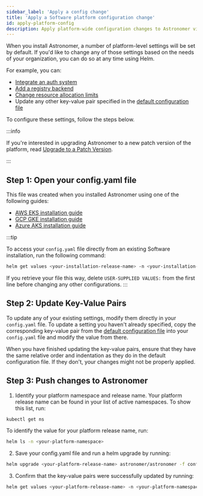```yaml
---
sidebar_label: 'Apply a config change'
title: 'Apply a Software platform configuration change'
id: apply-platform-config
description: Apply platform-wide configuration changes to Astronomer via Helm.
---
```


When you install Astronomer, a number of platform-level settings will be set by default. If you'd like to change any of those settings based on the needs of your organization, you can do so at any time using Helm.

For example, you can:

* [Integrate an auth system](integrate-auth-system.md)
* [Add a registry backend](registry-backend.md)
* [Change resource allocation limits](configure-platform-resources.md)
* Update any other key-value pair specified in the [default configuration file](https://github.com/astronomer/astronomer/blob/master/values.yaml)

To configure these settings, follow the steps below.

:::info

If you're interested in upgrading Astronomer to a new patch version of the platform, read [Upgrade to a Patch Version](upgrade-astronomer.md).

:::

## Step 1: Open your config.yaml file

This file was created when you installed Astronomer using one of the following guides:

* [AWS EKS installation guide](install-aws-standard.md#step-8-configure-your-helm-chart)
* [GCP GKE installation guide](install-gcp-standard.md#step-7-configure-your-helm-chart)
* [Azure AKS installation guide](install-azure-standard.md#step-7-configure-your-helm-chart)

:::tip

To access your `config.yaml` file directly from an existing Software installation, run the following command:

```bash
helm get values <your-installation-release-name> -n <your-installation-namespace> > config.yaml
```

If you retrieve your file this way, delete `USER-SUPPLIED VALUES:` from the first line before changing any other configurations.
:::

## Step 2: Update Key-Value Pairs

<!--- Version-specific -->

To update any of your existing settings, modify them directly in your `config.yaml` file. To update a setting you haven't already specified, copy the corresponding key-value pair from the [default configuration file](https://github.com/astronomer/docs/blob/main/software_configs/0.32/default.yaml) into your `config.yaml` file and modify the value from there.

When you have finished updating the key-value pairs, ensure that they have the same relative order and indentation as they do in the default configuration file. If they don't, your changes might not be properly applied.

## Step 3: Push changes to Astronomer

1. Identify your platform namespace and release name. Your platform release name can be found in your list of active namespaces. To show this list, run:
```bash
kubectl get ns
```
To identify the value for your platform release name, run:
```bash
helm ls -n <your-platform-namespace>
```
2. Save your config.yaml file and run a helm upgrade by running:
```bash
helm upgrade <your-platform-release-name> astronomer/astronomer -f config.yaml -n <your-platform-namespace> --version=<your-platform-version>
```
3. Confirm that the key-value pairs were successfully updated by running:
```bash
helm get values <your-platform-release-name> -n <your-platform-namespace>
```
